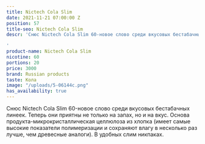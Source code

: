```yaml
---
title: Nictech Cola Slim
date: 2021-11-21 07:00:00 Z
position: 57
title-seo: Nictech Cola Slim
descr: 'Снюс Nictech Cola Slim 60-новое слово среди вкусовых бестабачных линеек.

'
product-name: Nictech Cola Slim
nicotine: 60
portions: 20
price: 3000
brand: Russian products
taste: Кола
image: "/uploads/5-06144c.png"
has_availability: true
---
```


Снюс Nictech Cola Slim 60-новое слово среди вкусовых бестабачных линеек.
Теперь они приятны не только на запах, но и на вкус.
Основа продукта-микрокристаллическая целлюлоза из хлопка (имеет самые высокие показатели полимеризации и сохраняют влагу в несколько раз лучше, чем древесные аналоги).
В удобных слим никпаках.